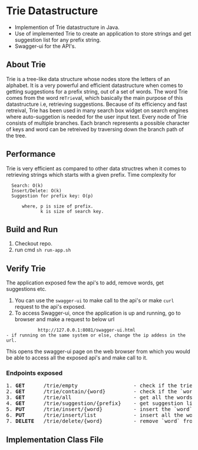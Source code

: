 # Trie Datastructure

- Implemention of Trie datastructure in Java.
- Use of implemented Trie to create an application to store strings and get suggestion list for any prefix string.
- Swagger-ui for the API's.

## About Trie
Trie is a tree-like data structure whose nodes store the letters of an alphabet. It is a very powerful and efficient datastructure when comes to getting suggestions for a prefix string, out of a set of words. The word Trie comes from the word re`Trie`val, which basically the main purpose of this datastructure i.e, retrieving suggestions. Because of its efficiency and fast retreival, Trie has been used in many search box widget on search engines where auto-suggetion is needed for the user input text.
Every node of Trie consists of multiple branches. Each branch represents a possible character of keys and word can be retreived by traversing down the branch path of the tree.

## Performance
Trie is very efficient as compared to other data structres when it comes to retrieving strings which starts with a given prefix.
Time complexity for 
```
  Search: O(k)   
  Insert/Delete: O(k)
  Suggestion for prefix key: O(p)   
        
      where, p is size of prefix.
             k is size of search key.
 ````
                

## Build and Run
1. Checkout repo.
2. run cmd `sh run-app.sh`


## Verify Trie
The application exposed few the api's to add, remove words, get suggestions etc.
1. You can use the `swagger-ui` to make call to the api's or make `curl` request to the api's exposed.
2. To access Swagger-ui, once the application is up and running, go to browser and make a request to below url
```
            http://127.0.0.1:8081/swagger-ui.html
- if running on the same system or else, change the ip addess in the url.
``` 
   This opens the swagger-ui page on the web browser from which you would be able to access all the exposed api's and make call to it. 

### Endpoints exposed
<pre>
1. <b>GET</b>      /trie/empty                  - check if the trie is empty. 
2. <b>GET</b>      /trie/contain/{word}         - check if the `word` is present in trie.
3. <b>GET</b>      /trie/all                    - get all the words in the trie.
4. <b>GET</b>      /trie/suggestion/{prefix}    - get suggestion list for words starting with given `prefix` in trie.
5. <b>PUT</b>      /trie/insert/{word}          - insert the `word` in the trie.
6. <b>PUT</b>      /trie/insert/list            - insert all the words in the list to trie. Expects a list of string in request body e.g  <i>["test", "trie", "api"]</i>
7. <b>DELETE</b>   /trie/delete/{word}          - remove `word` from trie. 
</pre>
## Implementation Class File
